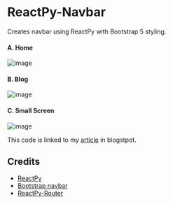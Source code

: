 # ReactPy-Navbar
Creates navbar using ReactPy with Bootstrap 5 styling.

#### A. Home

![image](https://github.com/fsmosca/ReactPy-Navbar/assets/22366935/262afbca-7c19-45bb-a79f-9b0a746c1b8f)

#### B. Blog

![image](https://github.com/fsmosca/ReactPy-Navbar/assets/22366935/5e24968c-41ab-4670-a896-4e81718aa341)

#### C. Small Screen

![image](https://github.com/fsmosca/ReactPy-Navbar/assets/22366935/9ead003f-64a1-421e-ae07-adb0dbd2269a)

This code is linked to my [article](https://energybeam.blogspot.com/2023/08/how-to-make-navigation-bar-in-reactpy.html) in blogstpot.

## Credits

* [ReactPy](https://github.com/reactive-python/reactpy)
* [Bootstrap navbar](https://getbootstrap.com/docs/5.2/components/navbar/)
* [ReactPy-Router](https://reactive-python.github.io/reactpy-router/)
